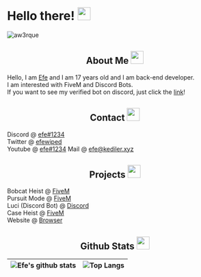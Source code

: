 <h1 align="left">Hello there! <img src = "https://cdn.discordapp.com/emojis/933755928317136907.png?v=1" high="20px" width="30px"></h1>

<img src="https://komarev.com/ghpvc/?username=aw3rque&label=Profile Viewers&color=552b75" alt="aw3rque" />

<div>
    <h2 align="center"> About Me <img src = "https://cdn.discordapp.com/emojis/895594417484873779.png?v=1" high="20px" width="30px"> </h2>
</div>

Hello, I am [Efe](https://discord.com/users/280696584889696257) and I am 17 years old and I am back-end developer.\
I am interested with FiveM and Discord Bots. \
If you want to see my verified bot on discord, just click the [link](https://discord.com/users/412016041749643277)! 

<div>
    <h2 align="center"> Contact <img src = "https://cdn.discordapp.com/emojis/898285949094621245.png?v=1" high="20px" width="30px"> </h2>
</div>

Discord @ [efe#1234](https://discord.com/users/280696584889696257) \
Twitter @ [efewiped](https://twitter.com/efewiped) \
Youtube @ [efe#1234](https://www.youtube.com/channel/UC4a5DMZ_BjZFDios8od7ENQ)
Mail @ [efe@kediler.xyz](https://www.youtube.com/watch?v=gOWYoO3VHto)

<div>
    <h2 align="center"> Projects <img src = "https://cdn.discordapp.com/emojis/743988189814849627.png?v=1" high="20px" width="30px"> </h2>
</div>

Bobcat Heist @ [FiveM](https://www.youtube.com/watch?v=bU2_4M6BKWA) \
Pursuit Mode @ [FiveM](https://www.youtube.com/watch?v=W1z8NzwDZRI) \
Luci (Discord Bot) @ [Discord](https://top.gg/tr/bot/412016041749643277) \
Case Heist @ [FiveM](https://www.youtube.com/watch?v=e-_AtXqnqEw) \
Website @ [Browser](https://aw3rque.github.io/) 



<div>
    <h2 align="center"> Github Stats <img src = "https://cdn.discordapp.com/emojis/881503652634832896.png?v=1" high="20px" width="30px"> </h2>
</div>

|![Efe's github stats](https://github-readme-stats.vercel.app/api?username=aw3rque&count_private=true&show_icons=true&theme=dracula&disable_animations=true&include_all_commits=true)|![Top Langs](https://github-readme-stats.vercel.app/api/top-langs/?username=aw3rque&theme=dracula&langs_count=10&layout=compact)|
|:-:|:-:|
